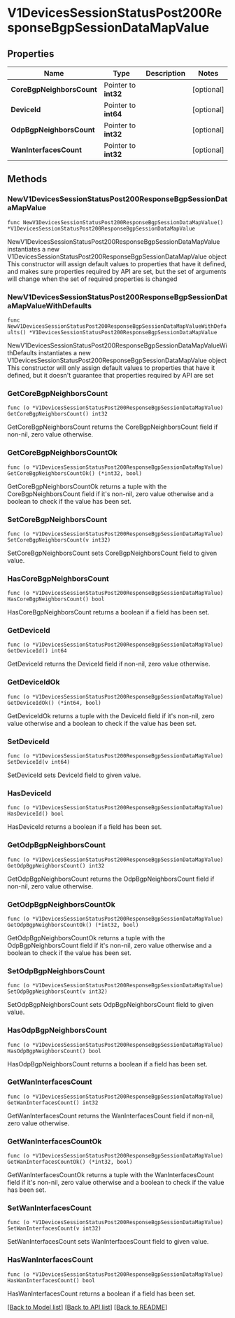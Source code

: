 # V1DevicesSessionStatusPost200ResponseBgpSessionDataMapValue

## Properties

Name | Type | Description | Notes
------------ | ------------- | ------------- | -------------
**CoreBgpNeighborsCount** | Pointer to **int32** |  | [optional] 
**DeviceId** | Pointer to **int64** |  | [optional] 
**OdpBgpNeighborsCount** | Pointer to **int32** |  | [optional] 
**WanInterfacesCount** | Pointer to **int32** |  | [optional] 

## Methods

### NewV1DevicesSessionStatusPost200ResponseBgpSessionDataMapValue

`func NewV1DevicesSessionStatusPost200ResponseBgpSessionDataMapValue() *V1DevicesSessionStatusPost200ResponseBgpSessionDataMapValue`

NewV1DevicesSessionStatusPost200ResponseBgpSessionDataMapValue instantiates a new V1DevicesSessionStatusPost200ResponseBgpSessionDataMapValue object
This constructor will assign default values to properties that have it defined,
and makes sure properties required by API are set, but the set of arguments
will change when the set of required properties is changed

### NewV1DevicesSessionStatusPost200ResponseBgpSessionDataMapValueWithDefaults

`func NewV1DevicesSessionStatusPost200ResponseBgpSessionDataMapValueWithDefaults() *V1DevicesSessionStatusPost200ResponseBgpSessionDataMapValue`

NewV1DevicesSessionStatusPost200ResponseBgpSessionDataMapValueWithDefaults instantiates a new V1DevicesSessionStatusPost200ResponseBgpSessionDataMapValue object
This constructor will only assign default values to properties that have it defined,
but it doesn't guarantee that properties required by API are set

### GetCoreBgpNeighborsCount

`func (o *V1DevicesSessionStatusPost200ResponseBgpSessionDataMapValue) GetCoreBgpNeighborsCount() int32`

GetCoreBgpNeighborsCount returns the CoreBgpNeighborsCount field if non-nil, zero value otherwise.

### GetCoreBgpNeighborsCountOk

`func (o *V1DevicesSessionStatusPost200ResponseBgpSessionDataMapValue) GetCoreBgpNeighborsCountOk() (*int32, bool)`

GetCoreBgpNeighborsCountOk returns a tuple with the CoreBgpNeighborsCount field if it's non-nil, zero value otherwise
and a boolean to check if the value has been set.

### SetCoreBgpNeighborsCount

`func (o *V1DevicesSessionStatusPost200ResponseBgpSessionDataMapValue) SetCoreBgpNeighborsCount(v int32)`

SetCoreBgpNeighborsCount sets CoreBgpNeighborsCount field to given value.

### HasCoreBgpNeighborsCount

`func (o *V1DevicesSessionStatusPost200ResponseBgpSessionDataMapValue) HasCoreBgpNeighborsCount() bool`

HasCoreBgpNeighborsCount returns a boolean if a field has been set.

### GetDeviceId

`func (o *V1DevicesSessionStatusPost200ResponseBgpSessionDataMapValue) GetDeviceId() int64`

GetDeviceId returns the DeviceId field if non-nil, zero value otherwise.

### GetDeviceIdOk

`func (o *V1DevicesSessionStatusPost200ResponseBgpSessionDataMapValue) GetDeviceIdOk() (*int64, bool)`

GetDeviceIdOk returns a tuple with the DeviceId field if it's non-nil, zero value otherwise
and a boolean to check if the value has been set.

### SetDeviceId

`func (o *V1DevicesSessionStatusPost200ResponseBgpSessionDataMapValue) SetDeviceId(v int64)`

SetDeviceId sets DeviceId field to given value.

### HasDeviceId

`func (o *V1DevicesSessionStatusPost200ResponseBgpSessionDataMapValue) HasDeviceId() bool`

HasDeviceId returns a boolean if a field has been set.

### GetOdpBgpNeighborsCount

`func (o *V1DevicesSessionStatusPost200ResponseBgpSessionDataMapValue) GetOdpBgpNeighborsCount() int32`

GetOdpBgpNeighborsCount returns the OdpBgpNeighborsCount field if non-nil, zero value otherwise.

### GetOdpBgpNeighborsCountOk

`func (o *V1DevicesSessionStatusPost200ResponseBgpSessionDataMapValue) GetOdpBgpNeighborsCountOk() (*int32, bool)`

GetOdpBgpNeighborsCountOk returns a tuple with the OdpBgpNeighborsCount field if it's non-nil, zero value otherwise
and a boolean to check if the value has been set.

### SetOdpBgpNeighborsCount

`func (o *V1DevicesSessionStatusPost200ResponseBgpSessionDataMapValue) SetOdpBgpNeighborsCount(v int32)`

SetOdpBgpNeighborsCount sets OdpBgpNeighborsCount field to given value.

### HasOdpBgpNeighborsCount

`func (o *V1DevicesSessionStatusPost200ResponseBgpSessionDataMapValue) HasOdpBgpNeighborsCount() bool`

HasOdpBgpNeighborsCount returns a boolean if a field has been set.

### GetWanInterfacesCount

`func (o *V1DevicesSessionStatusPost200ResponseBgpSessionDataMapValue) GetWanInterfacesCount() int32`

GetWanInterfacesCount returns the WanInterfacesCount field if non-nil, zero value otherwise.

### GetWanInterfacesCountOk

`func (o *V1DevicesSessionStatusPost200ResponseBgpSessionDataMapValue) GetWanInterfacesCountOk() (*int32, bool)`

GetWanInterfacesCountOk returns a tuple with the WanInterfacesCount field if it's non-nil, zero value otherwise
and a boolean to check if the value has been set.

### SetWanInterfacesCount

`func (o *V1DevicesSessionStatusPost200ResponseBgpSessionDataMapValue) SetWanInterfacesCount(v int32)`

SetWanInterfacesCount sets WanInterfacesCount field to given value.

### HasWanInterfacesCount

`func (o *V1DevicesSessionStatusPost200ResponseBgpSessionDataMapValue) HasWanInterfacesCount() bool`

HasWanInterfacesCount returns a boolean if a field has been set.


[[Back to Model list]](../README.md#documentation-for-models) [[Back to API list]](../README.md#documentation-for-api-endpoints) [[Back to README]](../README.md)


